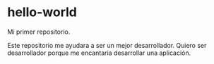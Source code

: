 # hello-world
Mi primer repositorio.


Este repositorio me ayudara a ser un mejor desarrollador.
Quiero ser desarrollador porque me encantaria desarrollar una aplicación.
